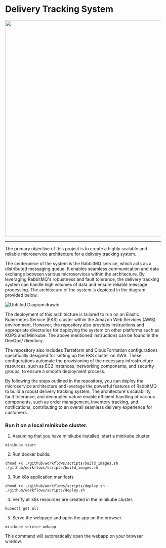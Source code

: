 # Delivery Tracking System

<img src=".github/gif/app.gif?raw=true" width="700px">

---
The primary objective of this project is to create a highly scalable and reliable microservice architecture for a delivery tracking system.

The centerpiece of the system is the RabbitMQ service, which acts as a distributed messaging queue. It enables seamless communication and data exchange between various microservices within the architecture. By leveraging RabbitMQ's robustness and fault tolerance, the delivery tracking system can handle high volumes of data and ensure reliable message processing. The architecure of the system is depicted in the diagram provided below.

![Untitled Diagram drawio](https://github.com/vgnshiyer/Delivery-tracking-system/assets/39982819/5c876c39-79eb-4576-80e2-ac5f68d80880)

The deployment of this architecture is tailored to run on an Elastic Kubernetes Service (EKS) cluster within the Amazon Web Services (AWS) environment. However, the repository also provides instructions and appropriate directories for deploying the system on other platforms such as KOPS and Minikube.
The above mentioned instructions can be found in the DevOps/ directory.

The repository also includes Terraform and CloudFormation configurations specifically designed for setting up the EKS cluster on AWS. These configurations automate the provisioning of the necessary infrastructure resources, such as EC2 instances, networking components, and security groups, to ensure a smooth deployment process.

By following the steps outlined in the repository, you can deploy the microservice architecture and leverage the powerful features of RabbitMQ to build a robust delivery tracking system. The architecture's scalability, fault tolerance, and decoupled nature enable efficient handling of various components, such as order management, inventory tracking, and notifications, contributing to an overall seamless delivery experience for customers.

### Run it on a local minikube cluster.

1. Assuming that you have minikube installed, start a minikube cluster.

```
minikube start
```

2. Run docker builds.

```
chmod +x ./github/workflows/scripts/build_images.sh
./github/workflows/scripts/build_images.sh
```

3. Run k8s application manifests

```
chmod +x ./github/workflows/scripts/deploy.sh
./github/workflows/scripts/deploy.sh
```

4. Verify all k8s resources are created in the minikube cluster.

```
kubectl get all
```

5. Serve the webpage and open the app on the browser.

```
minikube service webapp
```
This command will automatically open the webapp on your browser window.
